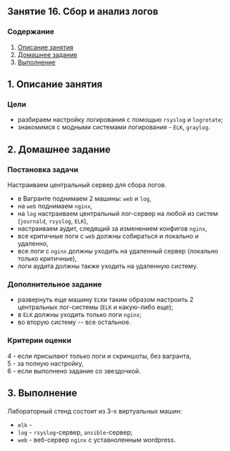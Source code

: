 ## Занятие 16. Сбор и анализ логов
### Содержание
1. [Описание занятия](#description)  
2. [Домашнее задание](#homework)  
3. [Выполнение](#exec)  

## 1. Описание занятия <a name="description"></a>
### Цели
- разбираем настройку логирования с помощью `rsyslog` и `logrotate`;  
- знакомимся с модными системами логирования - `ELK`, `graylog`.  

## 2. Домашнее задание  <a name="homework"></a>
### Постановка задачи
Настраиваем центральный сервер для сбора логов.  
- в Вагранте поднимаем 2 машины: `web` и `log`,  
- на `web` поднимаем `nginx`,  
- на `log` настраиваем центральный лог-сервер на любой из систем (`journald`, `rsyslog`, `ELK`),  
- настраиваем аудит, следящий за изменением конфигов `nginx`,  
- все критичные логи с `web` должны собираться и локально и удаленно,  
- все логи с `nginx` должны уходить на удаленный сервер (локально только критичные),  
- логи аудита должны также уходить на удаленную систему.  

### Дополнительное задание
- развернуть еще машину `ELK`и таким образом настроить 2 центральных лог-системы (`ELK` и какую-либо еще);  
- в `ELK` должны уходить только логи `nginx`;  
- во вторую систему -- все остальное.  

### Критерии оценки
4 - если присылают только логи и скриншоты, без вагранта,  
5 - за полную настройку,  
6 - если выполнено задание со звездочкой.  

## 3. Выполнение <a name="exec"></a>  
#### 

Лабораторный стенд состоит из 3-х виртуальных машин:
- `elk` - 
- `log` - `rsyslog`-сервер, `ansible`-сервер;  
- `web` - веб-сервер `nginx` с уставноленным wordpress.  
